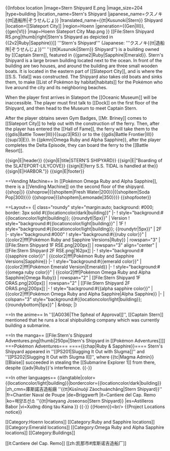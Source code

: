 {{Infobox location
|image=Stern Shipyard E.png
|image_size=204
|type=building
|location_name=Stern's Shipyard
|japanese_name=クスノキ{{tt|造船所|ぞうせんじょ}}
|translated_name={{tt|Kusunoki|Stern}} Shipyard
|location=[[Slateport City]]
|region=Hoenn
|generation={{Gen|III}}, {{gen|VI}}
|map=Hoenn Slateport City Map.png
}}
[[File:Stern Shipyard RS.png|thumb|right|Stern's Shipyard as depicted in {{2v2|Ruby|Sapphire}}]]
'''Stern's Shipyard''' (Japanese: '''クスノキ{{tt|造船所|ぞうせんじょ}}''' ''{{tt|Kusunoki|Stern}} Shipyard'') is a building owned by [[Captain Stern]], featured in {{game2|Ruby|Sapphire|Emerald}}. Stern's Shipyard is a large brown building located next to the ocean. In front of the building are two houses, and around the building are three small wooden boats. It is located in the eastern part of [[Slateport City]], and is where the [[S.S. Tidal]] was constructed. The Shipyard also takes old boats and sinks them, to make [[List of Pokémon by habitat|habitats]] for the Pokémon who live around the city and its neighboring beaches.

When the player first arrives in Slateport the [[Oceanic Museum]] will be inaccessible. The player must first talk to [[Dock]] on the first floor of the Shipyard, and then head to the Museum to meet Captain Stern.

After the player obtains seven Gym Badges, [[Mr. Briney]] comes to [[Slateport City]] to help out with the construction of the ferry. Then, after the player has entered the [[Hall of Fame]], the ferry will take them to the {{gdis|Battle Tower|III}}{{sup/3|RS}} or to the {{gdis|Battle Frontier|III}}{{sup/3|E}}. In {{pkmn|Omega Ruby and Alpha Sapphire}}, after the player completes the Delta Episode, they can board the ferry to the [[Battle Resort]].

{{sign|E|header}}
{{sign|E|title|STERN'S SHIPYARD}}
{{sign|E|"Boarding of the SLATEPORT-LILYCOVE}}
{{sign|E|ferry S.S. TIDAL is handled at the}}
{{sign|E|HARBOR."}}
{{sign|E|footer}}

==Vending Machine==
In [[Pokémon Omega Ruby and Alpha Sapphire]], there is a [[Vending Machine]] on the second floor of the shipyard.
{{shop|}}
{{shoprow|{{shopitem|Fresh Water|200}}|{{shopitem|Soda Pop|300}}}}
{{shoprow|{{shopitem|Lemonade|350}}}}
{{shopfooter}}

==Layout==
{| class="roundy" style="margin:auto; background: #000; border: 3px solid #{{locationcolor/dark|building}}"
|-
! style="background:#{{locationcolor/light|building}}; {{roundytl|5px}}" | Version
! style="background:#{{locationcolor/light|building}}" | 1F
! style="background:#{{locationcolor/light|building}}; {{roundytr|5px}}" | 2F
|- style="background:#000"
!  style="background:#{{ruby color}}" | {{color2|fff|Pokémon Ruby and Sapphire Versions|Ruby}}
| rowspan="3" | [[File:Stern Shipyard 1F RSE.png|200px]]
| rowspan="3" align="center" | [[File:Stern Shipyard 2F RSE.png|162px]]
|-
!  style="background:#{{sapphire color}}" | {{color2|fff|Pokémon Ruby and Sapphire Versions|Sapphire}}
|-
!  style="background:#{{emerald color}}" | {{color2|fff|Pokémon Emerald Version|Emerald}}
|-
! style="background:#{{omega ruby color}}" | {{color2|fff|Pokémon Omega Ruby and Alpha Sapphire|Omega Ruby}}
| rowspan="2" | [[File:Stern Shipyard 1F ORAS.png|200px]]
| rowspan="2" | [[File:Stern Shipyard 2F ORAS.png|200px]]
|-
! style="background:#{{alpha sapphire color}}" | {{color2|fff|Pokémon Omega Ruby and Alpha Sapphire|Alpha Sapphire}}
|-
| colspan="3" style="background:#{{locationcolor/light|building}}; {{roundybottom|5px}}" | &amp;nbsp;
|}

==In the anime==
In ''[[AG036|The Spheal of Approval]]'', [[Captain Stern]] mentioned that he runs a local shipbuilding company which was currently building a submarine.

==In the manga==
[[File:Stern's Shipyard Adventures.png|thumb|250px|Stern's Shipyard in [[Pokémon Adventures]]]]
===Pokémon Adventures===
===={{chap|Ruby &amp; Sapphire}}====
Stern's Shipyard appeared in ''[[PS201|Slugging It Out with Slugma]]'' and ''[[PS202|Slugging It Out with Slugma II]]'', where {{tc|Magma Admin}} [[Blaise]] succeeded in stealing the [[Submarine Explorer 1]] from there, despite {{adv|Ruby}}'s interference.
{{-}}

==In other languages==
{{langtable|color={{locationcolor/light|building}}|bordercolor={{locationcolor/dark|building}}
|zh_cmn=庫斯諾吉造船廠 ''{{tt|Kùsīnuòjí Zàochuánchǎng|Stern Shipyard}}''
|fr=Chantier Naval de Poupe
|de=Briggwerft
|it=Cantiere del Cap. Remo
|ko=해양조선소 ''{{tt|Haeyang Joseonso|Stern Shipyard}}
|es=Astilleros Babor
|vi=Xưởng đóng tàu Kaina
}}
{{-}}
{{Hoenn}}&lt;br/>
{{Project Locations notice}}

[[Category:Hoenn locations]]
[[Category:Ruby and Sapphire locations]]
[[Category:Emerald locations]]
[[Category:Omega Ruby and Alpha Sapphire locations]]
[[Category:Buildings]]

[[it:Cantiere del Cap. Remo]]
[[zh:凯那市#库斯诺吉造船厂]]

